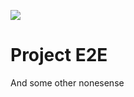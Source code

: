 ![](https://github.com/boconnor2017/vmw-e2e/blob/master/img/E2E_Logo.png=250x250)

# Project E2E
And some other nonesense
